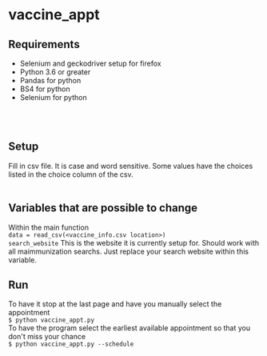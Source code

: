 # vaccine_appt
## Requirements

<ul>
<li>Selenium and geckodriver setup for firefox</li>
<li>Python 3.6 or greater</li>
<li>Pandas for python</li>
<li>BS4 for python</li>
<li>Selenium for python</li>
</ul>
<br><br>

## Setup
Fill in csv file.  It is case and word sensitive.  Some values have the choices listed in the choice column of the csv.
<br><br>

## Variables that are possible to change
Within the main function<br>
`data = read_csv(<vaccine_info.csv location>)`<br>
`search_website` This is the website it is currently setup for.  Should work with all maimmunization
searchs.  Just replace your search website within this variable.<br>

## Run
To have it stop at the last page and have you manually select the appointment<br>
`$ python vaccine_appt.py`<br>
To have the program select the earliest available appointment so that you don't miss your chance<br>
`$ python vaccine_appt.py --schedule`
